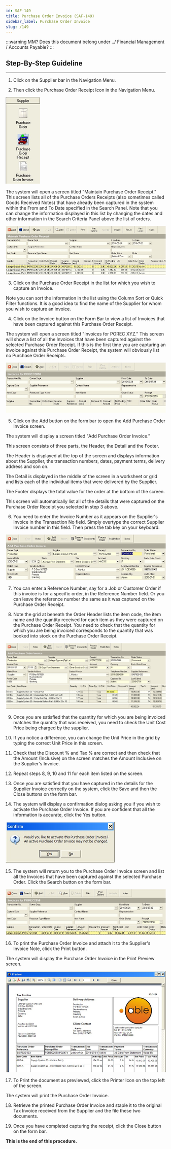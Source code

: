 ```yaml
---
id: SAF-149
title: Purchase Order Invoice (SAF-149)
sidebar_label: Purchase Order Invoice
slug: /149
---
```

:::warning MM?
Does this document belong under ../ Financial Management / Accounts Payable?
:::

## Step-By-Step Guideline
___  

1.  Click on the Supplier bar in the Navigation Menu.

2.  Then click the Purchase Order Receipt Icon in the Navigation Menu.  

![](../static/img/docs/SAF-149/image1.jpg)  

The system will open a screen titled "Maintain Purchase Order
Receipt." This screen lists all of the Purchase Orders Receipts (also
sometimes called Goods Received Notes) that have already been captured
in the system within the From and To Date specified in the Search
Panel. Note that you can change the information displayed in this list
by changing the dates and other information in the Search Criteria
Panel above the list of orders.

![](../static/img/docs/SAF-149/image3.jpg)  

3.  Click on the Purchase Order Receipt in the list for which you wish
    to capture an Invoice.  

Note you can sort the information in the list using the Column Sort or
Quick Filter functions. It is a good idea to find the name of the
Supplier for whom you wish to capture an invoice.  

4.  Click on the Invoice button on the Form Bar to view a list of
    Invoices that have been captured against this Purchase Order
    Receipt.  

The system will open a screen titled "Invoices for POREC XYZ." This
screen will show a list of all the Invoices that have been captured
against the selected Purchase Order Receipt. If this is the first time
you are capturing an invoice against this Purchase Order Receipt, the
system will obviously list no Purchase Order Receipts.

![](../static/img/docs/SAF-149/image5.jpg)  

5.  Click on the Add button on the form bar to open the Add Purchase
    Order Invoice screen.  

The system will display a screen titled "Add Purchase Order Invoice."

This screen consists of three parts, the Header, the Detail and the
Footer.  

The Header is displayed at the top of the screen and displays
information about the Supplier, the transaction numbers, dates,
payment terms, delivery address and son on.  

The Detail is displayed in the middle of the screen in a worksheet or
grid and lists each of the individual items that were delivered by the
Supplier.  

The Footer displays the total value for the order at the bottom of the
screen.  

This screen will automatically list all of the details that were
captured on the Purchase Order Receipt you selected in step 3 above.  

6.  You need to enter the Invoice Number as it appears on the Supplier's
    Invoice in the Transaction No field. Simply overtype the correct
    Supplier Invoice number in this field. Then press the tab key on
    your keyboard.  

![](../static/img/docs/SAF-149/image7.jpg)  

7.  You can enter a Reference Number, say for a Job or Customer Order if
    this invoice is for a specific order, in the Reference Number field.
    Or you can leave the reference number the same as it was captured on
    the Purchase Order Receipt.  

8.  Note the grid at beneath the Order Header lists the item code, the
    item name and the quantity received for each item as they were
    captured on the Purchase Order Receipt. You need to check that the
    quantity for which you are being invoiced corresponds to the
    quantity that was booked into stock on the Purchase Order Receipt.  

![](../static/img/docs/SAF-149/image9.png)  

9.  Once you are satisfied that the quantity for which you are being
    invoiced matches the quantity that was received, you need to check
    the Unit Cost Price being charged by the supplier.  

10. If you notice a difference, you can change the Unit Price in the
    grid by typing the correct Unit Price in this screen.  

11. Check that the Discount % and Tax % are correct and then check that
    the Amount (Inclusive) on the screen matches the Amount Inclusive on
    the Supplier's Invoice.  

12. Repeat steps 8, 9, 10 and 11 for each item listed on the screen.  

13. Once you are satisfied that you have captured in the details for the
    Supplier Invoice correctly on the system, click the Save and then
    the Close buttons on the form bar.  

14. The system will display a confirmation dialog asking you if you wish
    to activate the Purchase Order Invoice. If you are confident that
    all the information is accurate, click the Yes button.  

![](../static/img/docs/SAF-149/image11.jpg)  

15. The system will return you to the Purchase Order Invoice screen and
    list all the Invoices that have been captured against the selected
    Purchase Order. Click the Search button on the form bar.  

![](../static/img/docs/SAF-149/image13.jpg)  

16. To print the Purchase Order Invoice and attach it to the Supplier's
    Invoice Note, click the Print button.  

The system will display the Purchase Order Invoice in the Print
Preview screen.  

![](../static/img/docs/SAF-149/image15.jpg)  

17. To Print the document as previewed, click the Printer Icon on the
    top left of the screen.  

The system will print the Purchase Order Invoice.  

18. Retrieve the printed Purchase Order Invoice and staple it to the
    original Tax Invoice received from the Supplier and the file these
    two documents.  

19. Once you have completed capturing the receipt, click the Close
    button on the form bar.  

**This is the end of this procedure.**

